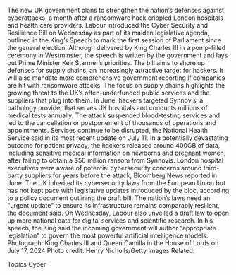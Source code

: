 The new UK government plans to strengthen the nation’s defenses against cyberattacks, a month after a ransomware hack crippled London hospitals and health care providers.
Labour introduced the Cyber Security and Resilience Bill on Wednesday as part of its maiden legislative agenda, outlined in the King’s Speech to mark the first session of Parliament since the general election. Although delivered by King Charles III in a pomp-filled ceremony in Westminster, the speech is written by the government and lays out Prime Minister Keir Starmer’s priorities.
The bill aims to shore up defenses for supply chains, an increasingly attractive target for hackers. It will also mandate more comprehensive government reporting if companies are hit with ransomware attacks.
The focus on supply chains highlights the growing threat to the UK’s often-underfunded public services and the suppliers that plug into them. In June, hackers targeted Synnovis, a pathology provider that serves UK hospitals and conducts millions of medical tests annually. The attack suspended blood-testing services and led to the cancellation or postponement of thousands of operations and appointments. Services continue to be disrupted, the National Health Service said in its most recent update on July 11.
In a potentially devastating outcome for patient privacy, the hackers released around 400GB of data, including sensitive medical information on newborns and pregnant women, after failing to obtain a $50 million ransom from Synnovis. London hospital executives were aware of potential cybersecurity concerns around third-party suppliers for years before the attack, Bloomberg News reported in June.
The UK inherited its cybersecurity laws from the European Union but has not kept pace with legislative updates introduced by the bloc, according to a policy document outlining the draft bill. The nation’s laws need an “urgent update” to ensure its infrastructure remains comparably resilient, the document said.
On Wednesday, Labour also unveiled a draft law to open up more national data for digital services and scientific research. In his speech, the King said the incoming government will author “appropriate legislation” to govern the most powerful artificial intelligence models.
Photograph: King Charles III and Queen Camilla in the House of Lords on July 17, 2024 Photo credit: Henry Nicholls/Getty Images
Related:

Topics
Cyber
